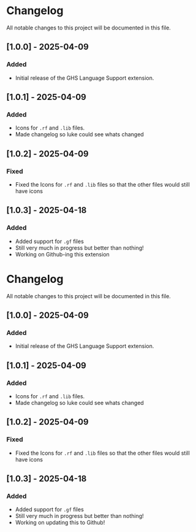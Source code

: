 # Changelog

All notable changes to this project will be documented in this file.

## [1.0.0] - 2025-04-09
### Added
- Initial release of the GHS Language Support extension.

## [1.0.1] - 2025-04-09
### Added
- Icons for `.rf` and `.lib` files.
- Made changelog so luke could see whats changed

## [1.0.2] - 2025-04-09
### Fixed
- Fixed the Icons for `.rf` and `.lib` files so that the other files would still have icons 

## [1.0.3] - 2025-04-18
### Added
- Added support for `.gf` files 
- Still very much in progress but better than nothing!
- Working on Github-ing this extension 


# Changelog

All notable changes to this project will be documented in this file.

## [1.0.0] - 2025-04-09
### Added
- Initial release of the GHS Language Support extension.

## [1.0.1] - 2025-04-09
### Added
- Icons for `.rf` and `.lib` files.
- Made changelog so luke could see whats changed

## [1.0.2] - 2025-04-09
### Fixed
- Fixed the Icons for `.rf` and `.lib` files so that the other files would still have icons 

## [1.0.3] - 2025-04-18
### Added
- Added support for `.gf` files 
- Still very much in progress but better than nothing! 
- Working on updating this to Github!

